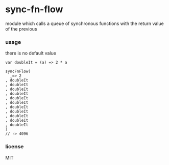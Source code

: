 # sync-fn-flow

module which calls a queue of synchronous functions with the return value of the previous

### usage

there is no default value

```
var doubleIt = (a) => 2 * a

syncFnFlow(
  _=> 2
, doubleIt
, doubleIt
, doubleIt
, doubleIt
, doubleIt
, doubleIt
, doubleIt
, doubleIt
, doubleIt
, doubleIt
, doubleIt
)
// -> 4096
```



### license

MIT
